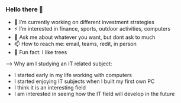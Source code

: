 ### Hello there 👋

- 🔭 I’m currently working on different investment strategies
- ⚡ I’m interested in finance, sports, outdoor activities, computers
- 💬 Ask me about whatever you want, but dont ask to much
- 📫 How to reach me: email, teams, redit, in person
- 🌱 Fun fact: I like trees

--> Why am I studying an IT related subject:
- I started early in my life working with computers
- I started enjoying IT subjects when I built my first own PC
- I think it is an interesting field 
- I am interested in seeing how the IT field will develop in the future
